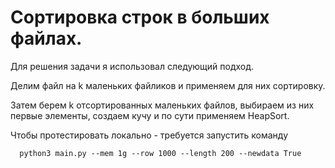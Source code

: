 # Сортировка строк в больших файлах.

Для решения задачи я использовал следующий подход. 

Делим файл на k маленьких файликов и применяем для них сортировку.

Затем берем k отсортированных маленьких файлов, выбираем из них первые элементы, создаем кучу и по сути применяем HeapSort. 

Чтобы протестировать локально - требуется запустить команду 

  ```
    python3 main.py --mem 1g --row 1000 --length 200 --newdata True
  ```
  
  
